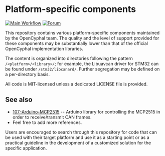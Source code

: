 # Platform-specific components

[![Main Workflow](https://github.com/OpenCyphal-Garage/platform_specific_components/actions/workflows/main.yml/badge.svg)](https://github.com/OpenCyphal-Garage/platform_specific_components/actions/workflows/main.yml)
[![Forum](https://img.shields.io/discourse/users.svg?server=https%3A%2F%2Fforum.opencyphal.org&color=1700b3)](https://forum.opencyphal.org)

This repository contains various platform-specific components maintained by the OpenCyphal team.
The quality and the level of support provided for these components may be substantially lower than
that of the official OpenCyphal implementation libraries.

The content is organized into directories following the pattern `/<platform>/<library>/`;
for example, the Libuavcan driver for STM32 can be found under `/stm32/libcanard/`.
Further segregation may be defined on a per-directory basis.

All code is MIT-licensed unless a dedicated LICENSE file is provided.

## See also

- [107-Arduino-MCP2515](https://github.com/107-systems/107-Arduino-MCP2515) -- Arduino library for controlling the MCP2515 in order to receive/transmit CAN frames.
- Feel free to add more references.

Users are encouraged to search through this repository for code that can be used with their target platform
and use it as a starting point or as a practical guideline in the development of a customized solution for
the specific application.
